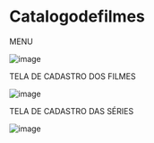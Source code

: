 # Catalogodefilmes

MENU


![image](https://github.com/paamelapaz/Catalogodefilmes/assets/104845528/b9c03508-8c1e-447b-822e-63a7f458cb6f)


TELA DE CADASTRO DOS FILMES


![image](https://github.com/paamelapaz/Catalogodefilmes/assets/104845528/f0f283e9-1ac1-4cd7-b0d2-28070995087f)


TELA DE CADASTRO DAS SÉRIES


![image](https://github.com/paamelapaz/Catalogodefilmes/assets/104845528/411c26af-f866-46ed-8f42-f774874d933e)

